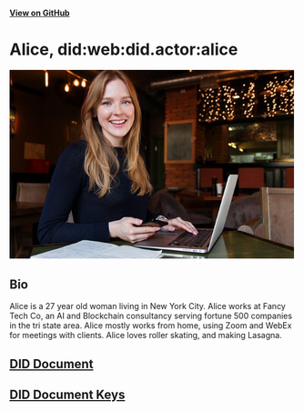 #### [View on GitHub](https://github.com/transmute-industries/did.actor/alice)

# Alice, did:web:did.actor:alice

<img src="./profile.jpg" alt="profile" width="500"/>

## Bio

Alice is a 27 year old woman living in New York City.
Alice works at Fancy Tech Co, an AI and Blockchain consultancy serving fortune 500 companies in the tri state area.
Alice mostly works from home, using Zoom and WebEx for meetings with clients.
Alice loves roller skating, and making Lasagna.

## [DID Document](./did.json)

## [DID Document Keys](./did.unlocked.json)

